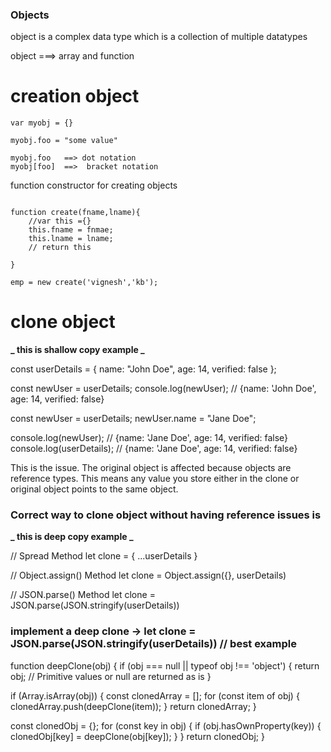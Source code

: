 ### Objects

object is a complex data type which is a collection of multiple datatypes

object ===> array and function

# creation object

```
var myobj = {}

myobj.foo = "some value"

myobj.foo   ==> dot notation
myobj[foo]  ==>  bracket notation
```

function constructor for creating objects

```

function create(fname,lname){
    //var this ={}
    this.fname = fnmae;
    this.lname = lname;
    // return this

}

emp = new create('vignesh','kb');

```

# clone object

**_ this is shallow copy example _**

const userDetails = {
name: "John Doe",
age: 14,
verified: false
};

const newUser = userDetails;
console.log(newUser); // {name: 'John Doe', age: 14, verified: false}

const newUser = userDetails;
newUser.name = "Jane Doe";

console.log(newUser); // {name: 'Jane Doe', age: 14, verified: false}
console.log(userDetails); // {name: 'Jane Doe', age: 14, verified: false}

This is the issue. The original object is affected because objects are reference types. This means any value you store either in the clone or original object points to the same object.

### Correct way to clone object without having reference issues is

**_ this is deep copy example _**

// Spread Method
let clone = { ...userDetails }

// Object.assign() Method
let clone = Object.assign({}, userDetails)

// JSON.parse() Method
let clone = JSON.parse(JSON.stringify(userDetails))

### implement a deep clone -> let clone = JSON.parse(JSON.stringify(userDetails)) // best example

function deepClone(obj) {
if (obj === null || typeof obj !== 'object') {
return obj; // Primitive values or null are returned as is
}

if (Array.isArray(obj)) {
const clonedArray = [];
for (const item of obj) {
clonedArray.push(deepClone(item));
}
return clonedArray;
}

const clonedObj = {};
for (const key in obj) {
if (obj.hasOwnProperty(key)) {
clonedObj[key] = deepClone(obj[key]);
}
}
return clonedObj;
}
